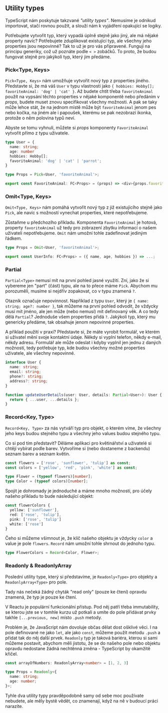 ## Utility types

TypeScript nám poskytuje takzvané *"utility types"*. Nemusíme je odnikud importovat, stačí rovnou použít, a slouží nám k vyjádření opakující se logiky.

Potřebujete vytvořit typ, který vypadá úplně stejně jako jiný, ale má nějaké property navíc? Potřebujete zduplikovat existující typ, ale všechny jeho properties jsou nepovinné? Tak to už je pro vás připravené. Fungují na principu generiky, což už poznáte podle `< >` zobáčků. To proto, že budou fungovat stejně pro jakýkoli typ, který jim předáme.

### Pick<Type, Keys>

`Pick<Type, Keys>` nám umožňuje vytvořit nový typ z properties jiného. Představte si, že má váš `User` v typu vlastnosti jako `{ hobbies: Hobby[]; favoriteAnimal: 'dog' | 'cat' }`. Až budete chtít třeba `favoriteAnimal` použít na vypsání těchto properties v nějaké komponentě nebo předáním v *props*, budete muset znovu specifikovat všechny možnosti. A pak se taky může lehce stát, že na jednom místě může být `favoriteAnimal` jenom pes nebo kočka, na jiném ale i papoušek, kterému se pak nezobrazí ikonka, protože o něm polovina typů neví.

Abyste se tomu vyhnuli, můžete si *props* komponenty `FavoriteAnimal` vytvořit přímo z typu uživatele.

```ts
type User = {
  name: string;
  age: number
  hobbies: Hobby[];
  favoriteAnimal: 'dog' | 'cat' | 'parrot';
}

type Props = Pick<User, 'favoriteAnimal'>;

export const FavoriteAnimal: FC<Props> = (props) => <div>{props.favoriteAnimal}</div>;
```

### Omit<Type, Keys>

`Omit<Type, Keys>` nám pomáhá vytvořit nový typ z již existujícího stejně jako `Pick`, ale navíc s možností vynechat properties, které nepotřebujeme.

Zůstaňme u předchozího příkladu. Komponenta `FavoriteAnimal` je hotová, property `favoriteAnimal` už tedy pro zobrazení zbytku informací o našem uživateli nepotřebujeme. `Omit` nám umožní tohle zadefinovat jediným řádkem.

```ts
type Props = Omit<User, 'favoriteAnimal'>;

export const UserInfo: FC<Props> = ({ name, age, hobbies }) => ...;
```

### Partial<Type>

`Partial<Type>` nemusí mít na první pohled jasné využití. Zní, jako že si vybereme jen "part" (část) typu, ale na to přece máme `Pick`. Abychom mu porozuměli, musíme si nejdřív zopakovat, co v typu znamená `?`.

Otazník označuje nepovinnost. Například z typu `User`, který je `{ name: string; age?: number }`, tak můžeme na první pohled odvodit, že vždycky musí mít jméno, ale jen může (nebo nemusí) mít definovaný věk. A co tedy dělá `Partial`? Jednoduše všem properties přidá `?`. Jakýkoli typ, který mu genericky předáme, tak obsahuje jenom nepovinné properties.

A příklad použití v praxi? Představte si, že máte vyrobit formulář, ve kterém si uživatel mění svoje kontaktní údaje. Někdy si vyplní telefon, někdy e-mail, někdy adresu. Formulář ale může odeslat i kdyby vyplnil jen jednu z daných možností, tedy potřebuje typ, kde budou všechny možné properties uživatele, ale všechny nepovinné.

```ts
interface User {
  name: string;
  email: string;
  phone?: string;
  address?: string;
}

function updateUserDetails(user: User, details: Partial<User>): User {
  return { ...user, ...details };
}
```

### Record<Key, Type>

`Record<Key, Type>` za nás vytváří typ pro objekt, o kterém víme, že všechny jeho keys budou stejného typu a všechny jeho values budou stejného typu.

Co si pod tím představit? Děláme aplikaci pro květinářství a uživatelé si chtějí vybírat podle barev. Vytvoříme si (nebo dostaneme z backendu) seznam barev a seznam květin.

```ts
const flowers = ['rose', 'sunflower', 'tulip'] as const;
const colors = ['yellow', 'red', 'pink', 'white'] as const;

type Flower = (typeof flowers)[number];
type Color = (typeof colors)[number];
```

Spojit je dohromady je jednoduché a máme mnoho možností, pro účely našeho příkladu to bude následující objekt:

```ts
const flowerColors {
  yellow: ['sunflower'],
  red: ['rose', 'tulip'],
  pink: ['rose', 'tulip']
  white: ['rose']
}
```

Čeho si můžeme všimnout je, že klíč našeho objektu je vždycky `color` a value je pole `flowers`. `Record` nám umožní tohle shrnout do jednoho typu.

```ts
type FlowerColors = Record<Color, Flower>;
```

### Readonly<Type> & ReadonlyArray<Type>

Poslední utility type, který si představíme, je `Readonly<Type>` pro objekty a `ReadonlyArray<Type>` pro pole.

Tady nás nečeká žádný chyták "read only" (pouze ke čtení) opravdu znamená, že typ je pouze ke čtení.

V Reactu je populární funkcionální přístup. Pod něj patří třeba immutability, se kterou jste se v tomhle kurzu už potkali a umíte do pole přidávat prvky takhle `[...previous, new]` místo `.push` metody.

Problém je, že JavaScript nám dovoluje občas dělat dost ošklivé věci. I na pole definované ne jako `let`, ale jako `const`, můžeme použít metodu `.push` a přidat tak do něj další prvek. `Readonly` typ je taková bariéra, kterou si sami můžeme postavit, abychom měli jistotu, že se do našeho pole nebo objektu opravdu nedostane žádná nechtěnná změna - TypeScript by okamžitě křičel.

```ts
const arrayOfNumbers: ReadonlyArray<number> = [1, 2, 3]

type Props = Readonly<{
  name: string;
  age: number;
}>;
```

Tyhle dva utility typy pravděpodobně samy od sebe moc používate nebudete, ale měly bystě vědět, co znamenají, když na ně v budoucí práci narazíte.
